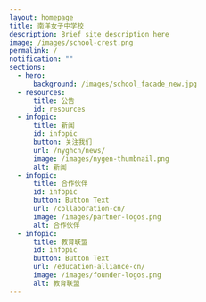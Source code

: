 ```yaml
---
layout: homepage
title: 南洋女子中学校
description: Brief site description here
image: /images/school-crest.png
permalink: /
notification: ""
sections:
  - hero:
      background: /images/school_facade_new.jpg
  - resources:
      title: 公告
      id: resources
  - infopic:
      title: 新闻
      id: infopic
      button: 关注我们
      url: /nyghcn/news/
      image: /images/nygen-thumbnail.png
      alt: 新闻
  - infopic:
      title: 合作伙伴
      id: infopic
      button: Button Text
      url: /collaboration-cn/
      image: /images/partner-logos.png
      alt: 合作伙伴
  - infopic:
      title: 教育联盟
      id: infopic
      button: Button Text
      url: /education-alliance-cn/
      image: /images/founder-logos.png
      alt: 教育联盟
---
```

